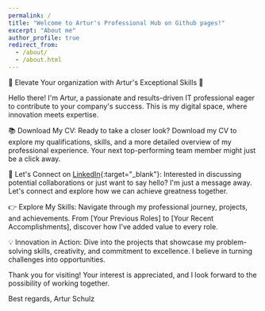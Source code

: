 ```yaml
---
permalink: /
title: "Welcome to Artur's Professional Hub on Github pages!"
excerpt: "About me"
author_profile: true
redirect_from: 
  - /about/
  - /about.html
---
```


🚀 Elevate Your organization with Artur's Exceptional Skills 🚀

Hello there! I'm Artur, a passionate and results-driven IT professional eager to contribute to your company's success. This is my digital space, where innovation meets expertise.

📚 Download My CV: Ready to take a closer look? Download my CV to explore my qualifications, skills, and a more detailed overview of my professional experience. Your next top-performing team member might just be a click away.

📧 Let's Connect on [LinkedIn](https://www.linkedin.com/in/artur-schulz-473817b8/ "Artur's linkedin profile"){:target="_blank"}: Interested in discussing potential collaborations or just want to say hello? I'm just a message away. Let's connect and explore how we can achieve greatness together. 

 👉 Explore My Skills: Navigate through my professional journey, projects, and achievements. From [Your Previous Roles] to [Your Recent Accomplishments], discover how I've added value to every role.

💡 Innovation in Action: Dive into the projects that showcase my problem-solving skills, creativity, and commitment to excellence. I believe in turning challenges into opportunities.


Thank you for visiting! Your interest is appreciated, and I look forward to the possibility of working together.

Best regards,
Artur Schulz